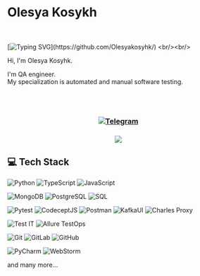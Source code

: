 # Olesya Kosykh

  <br/><br/>
  [![Typing SVG](https://readme-typing-svg.herokuapp.com?color=%2336BCF7&center=true&vCenter=true&width=1000&lines=Hi+there+👋,+I+am+Olesya.+Welcome+to+My+Profile!)](https://github.com/Olesyakosyhk/)
  <br/><br/>

Hi, I'm Olesya Kosyhk.

I'm QA engineer.\
My specialization is automated and manual software testing.

<br/><br/>

<h3 align="center">

  [![Telegram](https://img.shields.io/badge/Telegram-000.svg?logo=Telegram)](https://t.me/lesyatrish)

</h3>

<h3 align="center">
  <img src="https://apptest.ai/wp-content/uploads/2019/08/ai_testbot_v2.1ca83181.gif"/>
</h3>

## 💻 Tech Stack

![Python](https://img.shields.io/badge/python-0094FF?style=for-the-badge&logo=python&logoColor=ffdd54)
![TypeScript](https://img.shields.io/badge/TypeScript-1195FF?style=for-the-badge&logo=TypeScript&logoColor=white)
![JavaScript](https://img.shields.io/badge/JavaScript-8CCB5E?style=for-the-badge&logo=JavaScript&color=white)

![MongoDB](https://img.shields.io/badge/mongo%20DBy-8CCB5E?style=for-the-badge&logo=mongoDB&color=white)
![PostgreSQL](https://img.shields.io/badge/PostgreSQL-FFFFFF?style=for-the-badge&logo=PostgreSQL&logoColor=)
![SQL](https://img.shields.io/badge/sql-0094FF?style=for-the-badge&logo=sql&logoColor=grey)

![Pytest](https://img.shields.io/badge/pytest-125338.svg?style=for-the-badge&logo=pytest&logoColor=white)
![CodeceptJS](https://img.shields.io/badge/CodeceptJS-FFFAFA?style=for-the-badge&logo=CodeceptJS&color=77DDE7)
![Postman](https://img.shields.io/badge/postman-%23E34F26.svg?style=for-the-badge&logo=postman&logoColor=white)
![KafkaUI](https://img.shields.io/badge/Kafka_UI-FFFFFF?style=for-the-badge&logo=apachekafka&logoColor=black)
![Charles Proxy](https://img.shields.io/badge/Charles%20Proxy-8CCB5E?style=for-the-badge&logo=Charles&color=white)

![Test IT](https://img.shields.io/badge/Test%20IT-FFFFFF?style=for-the-badge&logo=Test%20IT&color=FFFFFF)
![Allure TestOps](https://img.shields.io/badge/Allure%20TestOps-FFFFFF?style=for-the-badge&logo=Allure&color=8CCB5E)


![Git](https://img.shields.io/badge/git-%23D7D5C6.svg?style=for-the-badge&logo=git&logoColor=#E34F26)
![GitLab](https://img.shields.io/badge/gitLab-FFFFFF.svg?style=for-the-badge&logo=gitLab&logoColor=#E34F26)
![GitHub](https://img.shields.io/badge/github-000000.svg?style=for-the-badge&logo=github&logoColor=#E34F26)

![PyCharm](https://img.shields.io/badge/PyCharm-000000.svg?style=for-the-badge&logo=PyCharm&logoColor=white)
![WebStorm](https://img.shields.io/badge/WebStorm-FFFAFA?style=for-the-badge&logo=WebStorm&labelColor=00BFFF&color=D1E231)


and many more...
